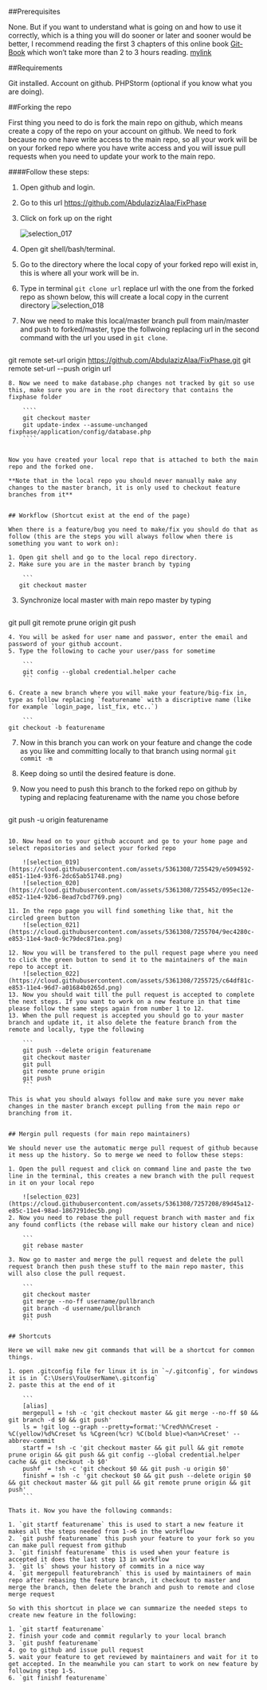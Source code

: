 ##Prerequisites

None. But if you want to understand what is going on and how to use it correctly, which is a thing you will do sooner or later and sooner would be better, I recommend reading the first 3 chapters of this online book [Git-Book](http://git-scm.com/book/en/v2)  which won’t take more than 2 to 3 hours reading.
[mylink](#Forking-the-repo)


##Requirements

Git installed.
Account on github.
PHPStorm (optional if you know what you are doing).


##Forking the repo

First thing you need to do is fork the main repo on github, which means create a copy of the repo on your account on github. We need to fork because no one have write access to the main repo, so all your work will be on your forked repo where you have write access and you will issue pull requests when you need to update your work to the main repo.

####Follow these steps:
1. Open github and login.
2. Go to this url https://github.com/AbdulazizAlaa/FixPhase
3. Click on fork up on the right

   ![selection_017](https://cloud.githubusercontent.com/assets/5361308/7254177/1a880f44-e84a-11e4-8a92-8387859179bd.png) 

4. Open git shell/bash/terminal.
5. Go to the directory where the local copy of your forked repo will exist in, this is where all your work will be in.
6. Type in terminal `git clone url` replace url with the one from the forked repo as shown below, this will create a local copy in the current directory
   ![selection_018](https://cloud.githubusercontent.com/assets/5361308/7254489/1c80c4a6-e84c-11e4-8e06-229313a51a8d.png) 
7. Now we need to make this local/master branch pull from main/master and push to forked/master, type the follwoing replacing url in the second command with the url you used in `git clone`.  

    ```
git remote set-url origin https://github.com/AbdulazizAlaa/FixPhase.git
git remote set-url --push origin url
```
8. Now we need to make database.php changes not tracked by git so use this, make sure you are in the root directory that contains the fixphase folder

    ````
    git checkout master
    git update-index --assume-unchanged fixphase/application/config/database.php
    ````


Now you have created your local repo that is attached to both the main repo and the forked one. 

**Note that in the local repo you should never manually make any changes to the master branch, it is only used to checkout feature branches from it**


## Workflow (Shortcut exist at the end of the page)

When there is a feature/bug you need to make/fix you should do that as follow (this are the steps you will always follow when there is something you want to work on):

1. Open git shell and go to the local repo directory.
2. Make sure you are in the master branch by typing 

    ``` 
   git checkout master 
   ``` 
3. Synchronize local master with main repo master by typing 

    ```
git pull
git remote prune origin
git push
```
4. You will be asked for user name and passwor, enter the email and password of your github account.
5. Type the following to cache your user/pass for sometime
    
    ```
    git config --global credential.helper cache
    ```

6. Create a new branch where you will make your feature/big-fix in, type as follow replacing `featurename` with a discriptive name (like for example `login_page, list_fix, etc..`) 

    ```
git checkout -b featurename
```
7. Now in this branch you can work on your feature and change the code as you like and committing locally to that branch using normal `git commit -m` 
8. Keep doing so until the desired feature is done.
9. Now you need to push this branch to the forked repo on github by typing and replacing featurename with the name you chose before

    ```
git push -u origin featurename
```

10. Now head on to your github account and go to your home page and select repositories and select your forked repo

    ![selection_019](https://cloud.githubusercontent.com/assets/5361308/7255429/e5094592-e851-11e4-93f6-2dc65ab51748.png)
    ![selection_020](https://cloud.githubusercontent.com/assets/5361308/7255452/095ec12e-e852-11e4-92b6-8ead7cbd7769.png)

11. In the repo page you will find something like that, hit the circled green button
    ![selection_021](https://cloud.githubusercontent.com/assets/5361308/7255704/9ec4280c-e853-11e4-9ac0-9c79dec871ea.png)

12. Now you will be transfered to the pull request page where you need to click the green button to send it to the maintainers of the main repo to accept it.
    ![selection_022](https://cloud.githubusercontent.com/assets/5361308/7255725/c64df81c-e853-11e4-96d7-a01684b0265d.png)
13. Now you should wait till the pull request is accepted to complete the next steps. If you want to work on a new feature in that time please follow the same steps again from number 1 to 12.
13. When the pull request is accepted you should go to your master branch and update it, it also delete the feature branch from the remote and locally, type the following
  
    ```
    git push --delete origin featurename
    git checkout master
    git pull
    git remote prune origin
    git push
    ```

This is what you should always follow and make sure you never make changes in the master branch except pulling from the main repo or branching from it.


## Mergin pull requests (for main repo maintainers)

We should never use the automatic merge pull request of github because it mess up the history. So to merge we need to follow these steps:

1. Open the pull request and click on command line and paste the two line in the terminal, this creates a new branch with the pull request in it on your local repo

    ![selection_023](https://cloud.githubusercontent.com/assets/5361308/7257208/89d45a12-e85c-11e4-98ad-1867291dec5b.png)
2. Now you need to rebase the pull request branch with master and fix any found conflicts (the rebase will make our history clean and nice)

    ```
    git rebase master
    ```
3. Now go to master and merge the pull request and delete the pull request branch then push these stuff to the main repo master, this will also close the pull request.

    ```
    git checkout master
    git merge --no-ff username/pullbranch
    git branch -d username/pullbranch
    git push
    ```

## Shortcuts

Here we will make new git commands that will be a shortcut for common things.

1. open .gitconfig file for linux it is in `~/.gitconfig`, for windows it is in `C:\Users\YouUserName\.gitconfig`
2. paste this at the end of it

    ```
    [alias]
    mergepull = !sh -c 'git checkout master && git merge --no-ff $0 && git branch -d $0 && git push'
    ls = !git log --graph --pretty=format:'%Cred%h%Creset -%C(yellow)%d%Creset %s %Cgreen(%cr) %C(bold blue)<%an>%Creset' --abbrev-commit
    startf = !sh -c 'git checkout master && git pull && git remote prune origin && git push && git config --global credential.helper cache && git checkout -b $0'
    pushf  = !sh -c 'git checkout $0 && git push -u origin $0' 
    finishf = !sh -c 'git checkout $0 && git push --delete origin $0 && git checkout master && git pull && git remote prune origin && git push'
    ```

Thats it. Now you have the following commands:

1. `git startf featurename` this is used to start a new feature it makes all the steps needed from 1->6 in the workflow
2. `git pushf featurename` this push your feature to your fork so you can make pull request from github
3. `git finishf featurename` this is used when your feature is accepted it does the last step 13 in workflow 
3. `git ls` shows your history of commits in a nice way
4. `git mergepull featurebranch` this is used by maintainers of main repo after rebasing the feature branch, it checkout to master and merge the branch, then delete the branch and push to remote and close merge request

So with this shortcut in place we can summarize the needed steps to create new feature in the following:

1. `git startf featurename`
2. finish your code and commit regularly to your local branch
3. `git pushf featurename`
4. go to github and issue pull request
5. wait your feature to get reviewed by maintainers and wait for it to get accepted. In the meanwhile you can start to work on new feature by following step 1-5.
6. `git finishf featurename`










